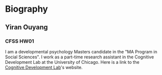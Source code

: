# Biography

## Yiran Ouyang

### CFSS HW01

I am a developmental psychology Masters candidate in the "MA Program in Social Sciences". I work as a part-time research assistant in the Cognitive Development Lab at the University of Chicago. Here is a link to the [Cognitive Development Lab](https://cogdevlab.uchicago.edu)'s website.

